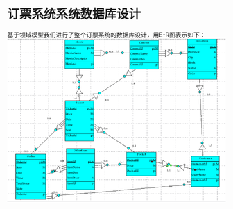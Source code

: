 # 订票系统系统数据库设计
基于领域模型我们进行了整个订票系统的数据库设计，用E-R图表示如下：
![](https://github.com/BruMovie/Dashboard/blob/gh-pages/doc/DBDesign/TicketSystemDB.png?raw=true)